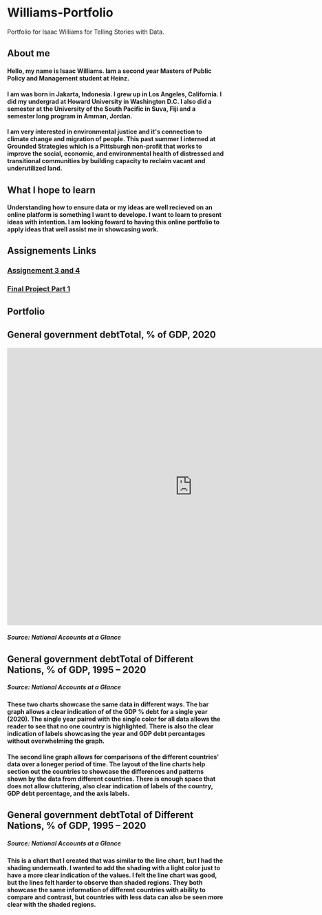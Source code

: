 # Williams-Portfolio
Portfolio for Isaac Williams for Telling Stories with Data. 
## About me

#### Hello, my name is Isaac Williams. Iam a second year Masters of Public Policy and Management student at Heinz.

#### I am was born in Jakarta, Indonesia. I grew up in Los Angeles, California. I did my undergrad at Howard University in Washington D.C. I also did a semester at the University of the South Pacific in Suva, Fiji and a semester long program in Amman, Jordan.  

#### I am very interested in environmental justice and it's connection to climate change and migration of people. This past summer I interned at Grounded Strategies which is a Pittsburgh non-profit that works to improve the social, economic, and environmental health of distressed and transitional communities by building capacity to reclaim vacant and underutilized land.

## What I hope to learn

#### Understanding how to ensure data or my ideas are well recieved on an online platform is something I want to develope. I want to learn to present ideas with intention. I am looking foward to having this online portfolio to apply ideas that well assist me in showcasing work.  

## Assignements Links
### [Assignement 3 and 4](assignment3and4.md/)
### [Final Project Part 1](finalproject.md/)





## Portfolio

<div class="flourish-embed flourish-chart" data-src="visualisation/7205614"><script src="https://public.flourish.studio/resources/embed.js"></script></div>

## General government debtTotal, % of GDP, 2020
<iframe src="https://data.oecd.org/chart/6sEx" width="860" height="645" style="border: 0" mozallowfullscreen="true" webkitallowfullscreen="true" allowfullscreen="true"><a href="https://data.oecd.org/chart/6sEx" target="_blank">OECD Chart: General government debt, Total, % of GDP, Annual, 2020</a></iframe>

##### Source: National Accounts at a Glance

## General government debtTotal of Different Nations, % of GDP, 1995 – 2020
<div class="flourish-embed flourish-chart" data-src="visualisation/7256081"><script src="https://public.flourish.studio/resources/embed.js"></script></div>

##### Source: National Accounts at a Glance

#### These two charts showcase the same data in different ways. The bar graph allows a clear indication of of the GDP % debt for a single year (2020). The single year paired with the single color for all data allows the reader to see that no one country is highlighted. There is also the clear indication of labels showcasing the year and GDP debt percantages without overwhelming the graph.
#### The second line graph allows for comparisons of the different countries' data over a loneger period of time. The layout of the line charts help section out the countries to showcase the differences and patterns shown by the data from different countries. There is enough space that does not allow cluttering, also clear indication of labels of the country, GDP debt percentage, and the axis labels.  

## General government debtTotal of Different Nations, % of GDP, 1995 – 2020
<div class="flourish-embed flourish-chart" data-src="visualisation/7256151"><script src="https://public.flourish.studio/resources/embed.js"></script></div>


##### Source: National Accounts at a Glance

#### This is a chart that I created that was similar to the line chart, but I had the shading underneath. I wanted to add the shading with a light color just to have a more clear indication of the values. I felt the line chart was good, but the lines felt harder to observe than shaded regions. They both showcase the same information of different countries with ability to compare and contrast, but countries with less data can also be seen more clear with the shaded regions.   
